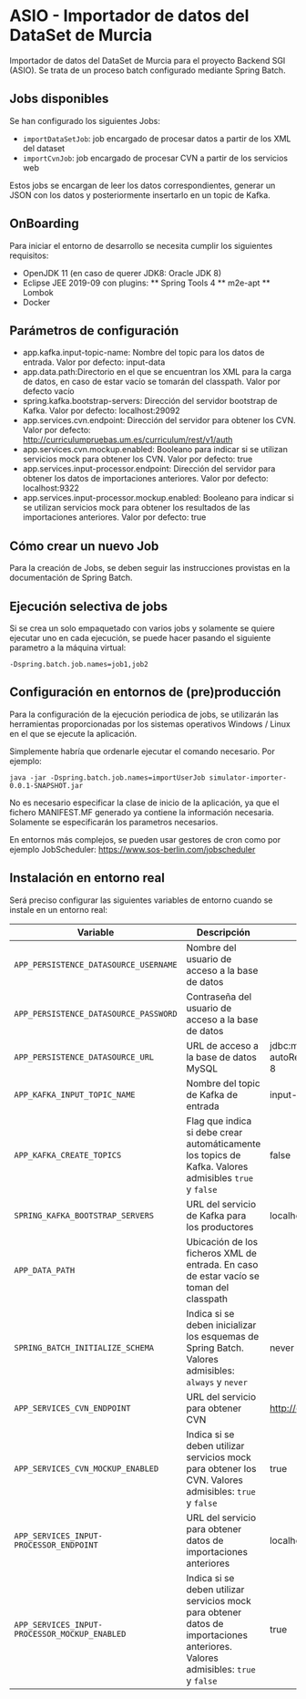 # ASIO - Importador de datos del DataSet de Murcia

Importador de datos del DataSet de Murcia para el proyecto Backend SGI (ASIO). Se trata de un proceso batch configurado mediante Spring Batch. 

## Jobs disponibles

Se han configurado los siguientes Jobs:

- `importDataSetJob`: job encargado de procesar datos a partir de los XML del dataset
- `importCvnJob`: job encargado de procesar CVN a partir de los servicios web

Estos jobs se encargan de leer los datos correspondientes, generar un JSON con los datos y posteriormente insertarlo en un topic de Kafka.

## OnBoarding

Para iniciar el entorno de desarrollo se necesita cumplir los siguientes requisitos:

* OpenJDK 11 (en caso de querer JDK8: Oracle JDK 8)
* Eclipse JEE 2019-09 con plugins:
** Spring Tools 4
** m2e-apt
** Lombok
* Docker

##  Parámetros de configuración

- app.kafka.input-topic-name: Nombre del topic para los datos de entrada. Valor por defecto: input-data
- app.data.path:Directorio en el que se encuentran los XML para la carga de datos, en caso de estar vacío se tomarán del classpath. Valor por defecto vacío
- spring.kafka.bootstrap-servers: Dirección del servidor bootstrap de Kafka. Valor por defecto: localhost:29092
- app.services.cvn.endpoint: Dirección del servidor para obtener los CVN. Valor por defecto: http://curriculumpruebas.um.es/curriculum/rest/v1/auth
- app.services.cvn.mockup.enabled: Booleano para indicar si se utilizan servicios mock para obtener los CVN. Valor por defecto: true
- app.services.input-processor.endpoint: Dirección del servidor para obtener los datos de importaciones anteriores. Valor por defecto: localhost:9322
- app.services.input-processor.mockup.enabled: Booleano para indicar si se utilizan servicios mock para obtener los resultados de las importaciones anteriores. Valor por defecto: true

## Cómo crear un nuevo Job

Para la creación de Jobs, se deben seguir las instrucciones provistas en la documentación de Spring Batch.

## Ejecución selectiva de jobs

Si se crea un solo empaquetado con varios jobs y solamente se quiere ejecutar uno en cada ejecución, se puede hacer pasando el siguiente parametro a la máquina virtual:

	-Dspring.batch.job.names=job1,job2
	
## Configuración en entornos de (pre)producción

Para la configuración de la ejecución periodica de jobs, se utilizarán las herramientas proporcionadas por los sistemas operativos Windows / Linux en el que se ejecute la aplicación.

Simplemente habría que ordenarle ejecutar el comando necesario. Por ejemplo:

	java -jar -Dspring.batch.job.names=importUserJob simulator-importer-0.0.1-SNAPSHOT.jar
	
No es necesario especificar la clase de inicio de la aplicación, ya que el fichero MANIFEST.MF generado ya contiene la información necesaria. Solamente se especificarán los parametros necesarios.

En entornos más complejos, se pueden usar gestores de cron como por ejemplo JobScheduler: https://www.sos-berlin.com/jobscheduler

## Instalación en entorno real

Será preciso configurar las siguientes variables de entorno cuando se instale en un entorno real:

|Variable|Descripción|Valor por defecto|
|---|---|---|
|`APP_PERSISTENCE_DATASOURCE_USERNAME`|Nombre del usuario de acceso a la base de datos| |
|`APP_PERSISTENCE_DATASOURCE_PASSWORD`|Contraseña del usuario de acceso a la base de datos| |
|`APP_PERSISTENCE_DATASOURCE_URL`|URL de acceso a la base de datos MySQL|jdbc:mysql://localhost:3306/asio_jobs?autoReconnect=true&useUnicode=true&characterEncoding=UTF-8|
|`APP_KAFKA_INPUT_TOPIC_NAME`|Nombre del topic de Kafka de entrada|input-data|
|`APP_KAFKA_CREATE_TOPICS`|Flag que indica si debe crear automáticamente los topics de Kafka. Valores admisibles `true` y `false`|false|
| `SPRING_KAFKA_BOOTSTRAP_SERVERS` | URL del servicio de Kafka para los productores | localhost:29092 |
|`APP_DATA_PATH`|Ubicación de los ficheros XML de entrada. En caso de estar vacío se toman del classpath| |
| `SPRING_BATCH_INITIALIZE_SCHEMA` | Indica si se deben inicializar los esquemas de Spring Batch. Valores admisibles: `always` y `never` | never |
|`APP_SERVICES_CVN_ENDPOINT`| URL del servicio para obtener CVN | http://curriculumpruebas.um.es/curriculum/rest/v1/auth |
|`APP_SERVICES_CVN_MOCKUP_ENABLED`| Indica si se deben utilizar servicios mock para obtener los CVN. Valores admisibles: `true` y `false` | true |
|`APP_SERVICES_INPUT-PROCESSOR_ENDPOINT`| URL del servicio para obtener datos de importaciones anteriores | localhost:9322 |
|`APP_SERVICES_INPUT-PROCESSOR_MOCKUP_ENABLED`| Indica si se deben utilizar servicios mock para obtener datos de importaciones anteriores. Valores admisibles: `true` y `false` | true |

